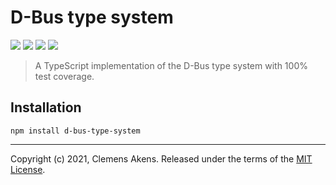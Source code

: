 # D-Bus type system

[![][ci-badge]][ci-link] [![][version-badge]][version-link]
[![][license-badge]][license-link] [![][types-badge]][types-link]

[ci-badge]: https://github.com/clebert/d-bus-type-system/workflows/CI/badge.svg
[ci-link]: https://github.com/clebert/d-bus-type-system
[version-badge]: https://badgen.net/npm/v/d-bus-type-system
[version-link]: https://www.npmjs.com/package/d-bus-type-system
[license-badge]: https://badgen.net/npm/license/d-bus-type-system
[license-link]: https://github.com/clebert/d-bus-type-system/blob/master/LICENSE
[types-badge]: https://badgen.net/npm/types/d-bus-type-system
[types-link]: https://github.com/clebert/d-bus-type-system

> A TypeScript implementation of the D-Bus type system with 100% test coverage.

## Installation

```
npm install d-bus-type-system
```

---

Copyright (c) 2021, Clemens Akens. Released under the terms of the
[MIT License](https://github.com/clebert/d-bus-type-system/blob/master/LICENSE).
